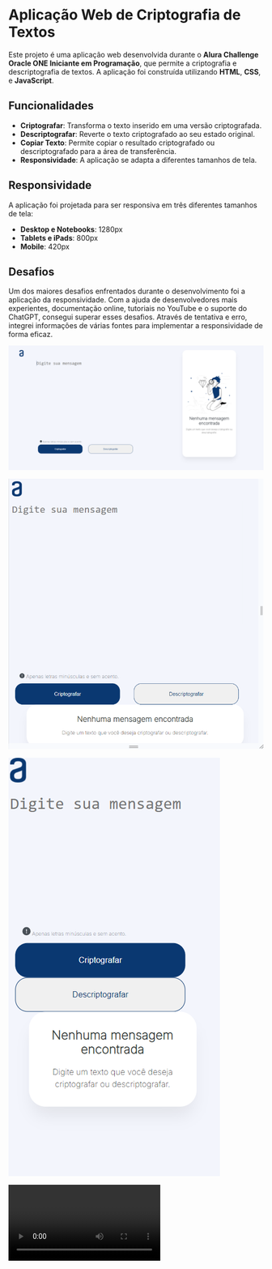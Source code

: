 # Aplicação Web de Criptografia de Textos

Este projeto é uma aplicação web desenvolvida durante o **Alura Challenge Oracle ONE Iniciante em Programação**, que permite a criptografia e descriptografia de textos. A aplicação foi construída utilizando **HTML**, **CSS**, e **JavaScript**.

## Funcionalidades

- **Criptografar**: Transforma o texto inserido em uma versão criptografada.
- **Descriptografar**: Reverte o texto criptografado ao seu estado original.
- **Copiar Texto**: Permite copiar o resultado criptografado ou descriptografado para a área de transferência.
- **Responsividade**: A aplicação se adapta a diferentes tamanhos de tela.

## Responsividade

A aplicação foi projetada para ser responsiva em três diferentes tamanhos de tela:

- **Desktop e Notebooks**: 1280px
- **Tablets e iPads**: 800px
- **Mobile**: 420px

## Desafios

Um dos maiores desafios enfrentados durante o desenvolvimento foi a aplicação da responsividade. Com a ajuda de desenvolvedores mais experientes, documentação online, tutoriais no YouTube e o suporte do ChatGPT, consegui superar esses desafios. Através de tentativa e erro, integrei informações de várias fontes para implementar a responsividade de forma eficaz.

![1280px Screenshot](image.png)

![800px Screenshot](image-1.png)

![420px Screenshot](image-2.png)

<video controls src="Decodificador de Texto Alura ‐ Feito com o Clipchamp.mp4" title="Video Aplicação Web "></video>